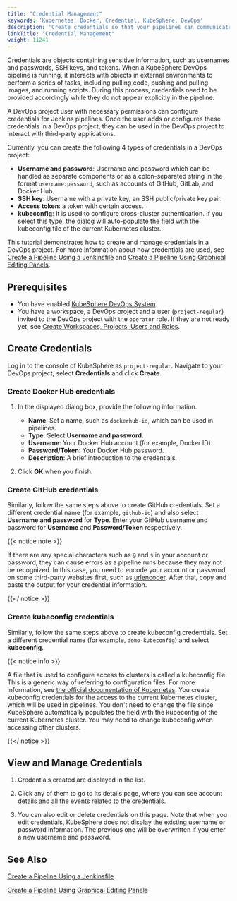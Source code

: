 ```yaml
---
title: "Credential Management"
keywords: 'Kubernetes, Docker, Credential, KubeSphere, DevOps'
description: 'Create credentials so that your pipelines can communicate with third-party applications or websites.'
linkTitle: "Credential Management"
weight: 11241
---
```


Credentials are objects containing sensitive information, such as usernames and passwords, SSH keys, and tokens. When a KubeSphere DevOps pipeline is running, it interacts with objects in external environments to perform a series of tasks, including pulling code, pushing and pulling images, and running scripts. During this process, credentials need to be provided accordingly while they do not appear explicitly in the pipeline.

A DevOps project user with necessary permissions can configure credentials for Jenkins pipelines. Once the user adds or configures these credentials in a DevOps project, they can be used in the DevOps project to interact with third-party applications.

Currently, you can create the following 4 types of credentials in a DevOps project:

- **Username and password**: Username and password which can be handled as separate components or as a colon-separated string in the format `username:password`, such as accounts of GitHub, GitLab, and Docker Hub.
- **SSH key**: Username with a private key, an SSH public/private key pair.
- **Access token**: a token with certain access.
- **kubeconfig**: It is used to configure cross-cluster authentication. If you select this type, the dialog will auto-populate the field with the kubeconfig file of the current Kubernetes cluster.

This tutorial demonstrates how to create and manage credentials in a DevOps project. For more information about how credentials are used, see [Create a Pipeline Using a Jenkinsfile](../../../../devops-user-guide/how-to-use/pipelines/create-a-pipeline-using-jenkinsfile/) and [Create a Pipeline Using Graphical Editing Panels](../../../../devops-user-guide/how-to-use/pipelines/create-a-pipeline-using-graphical-editing-panel/).

## Prerequisites

- You have enabled [KubeSphere DevOps System](../../../../pluggable-components/devops/).
- You have a workspace, a DevOps project and a user (`project-regular`) invited to the DevOps project with the `operator` role. If they are not ready yet, see [Create Workspaces, Projects, Users and Roles](../../../../quick-start/create-workspace-and-project/).

## Create Credentials

Log in to the console of KubeSphere as `project-regular`. Navigate to your DevOps project, select **Credentials** and click **Create**.

### Create Docker Hub credentials

1. In the displayed dialog box, provide the following information.

   - **Name**: Set a name, such as `dockerhub-id`, which can be used in pipelines.
   - **Type**: Select **Username and password**.
   - **Username**: Your Docker Hub account (for example, Docker ID).
   - **Password/Token**: Your Docker Hub password.
   - **Description**: A brief introduction to the credentials.

2. Click **OK** when you finish.

### Create GitHub credentials

Similarly, follow the same steps above to create GitHub credentials. Set a different credential name (for example, `github-id`) and also select **Username and password** for **Type**. Enter your GitHub username and password for **Username** and **Password/Token** respectively.

{{< notice note >}}

If there are any special characters such as `@` and `$` in your account or password, they can cause errors as a pipeline runs because they may not be recognized. In this case, you need to encode your account or password on some third-party websites first, such as [urlencoder](https://www.urlencoder.org/). After that, copy and paste the output for your credential information.

{{</ notice >}}

### Create kubeconfig credentials

Similarly, follow the same steps above to create kubeconfig credentials. Set a different credential name (for example, `demo-kubeconfig`) and select **kubeconfig**.

{{< notice info >}}

A file that is used to configure access to clusters is called a kubeconfig file. This is a generic way of referring to configuration files. For more information, see [the official documentation of Kubernetes](https://kubernetes.io/docs/concepts/configuration/organize-cluster-access-kubeconfig/). You create kubeconfig credentials for the access to the current Kubernetes cluster, which will be used in pipelines. You don't need to change the file since KubeSphere automatically populates the field with the kubeconfig of the current Kubernetes cluster. You may need to change kubeconfig when accessing other clusters.

{{</ notice >}}

## View and Manage Credentials

1. Credentials created are displayed in the list.

2. Click any of them to go to its details page, where you can see account details and all the events related to the credentials.

3. You can also edit or delete credentials on this page. Note that when you edit credentials, KubeSphere does not display the existing username or password information. The previous one will be overwritten if you enter a new username and password.

## See Also

[Create a Pipeline Using a Jenkinsfile](../../../../devops-user-guide/how-to-use/pipelines/create-a-pipeline-using-jenkinsfile/)

[Create a Pipeline Using Graphical Editing Panels](../../../../devops-user-guide/how-to-use/pipelines/create-a-pipeline-using-graphical-editing-panel/)